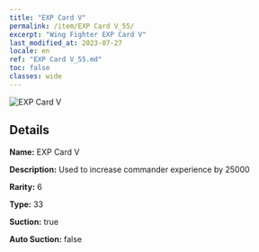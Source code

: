 ```yaml
---
title: "EXP Card V"
permalink: /item/EXP Card V_55/
excerpt: "Wing Fighter EXP Card V"
last_modified_at: 2023-07-27
locale: en
ref: "EXP Card V_55.md"
toc: false
classes: wide
---
```



 ![EXP Card V](/images/item/EXP_Card_V_p.png)



## Details

 **Name:** EXP Card V 

 **Description:** Used to increase commander experience by 25000

 **Rarity:** 6 

 **Type:** 33 

 **Suction:** true 

 **Auto Suction:** false 


